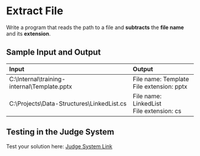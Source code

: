 # Extract File
  
Write a program that reads the path to a file and **subtracts** the **file name** and its **extension**.

## Sample Input and Output  
    
| **Input** | **Output** |  
| :--- | :--- | 
| C:\Internal\training-internal\Template.pptx | File name: Template<br> File extension: pptx |
| C:\Projects\Data-Structures\LinkedList.cs | File name: LinkedList<br> File extension: cs |

## Testing in the Judge System  
    
Test your solution here: [Judge System Link](https://judge.softuni.org/Contests/Practice/Index/1217#2) 
